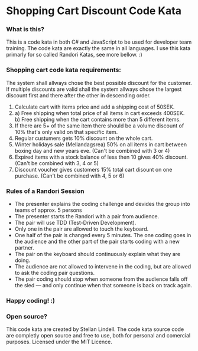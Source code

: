 # Shopping Cart Discount Code Kata

### What is this?
This is a code kata in both C# and JavaScript to be used for developer team training.
The code kata are exactly the same in all languages.
I use this kata primarly for so called Randori Katas, see more bellow. :)

### Shopping cart code kata requirements:
The system shall allways chose the best possible discount for the customer.
If multiple discounts are valid shall the system allways chose the largest
discount first and there after the other in descending order.

1.	Calculate cart with items price and add a shipping cost of 50SEK.
2.	a) Free shipping when total price of all items in cart exceeds 400SEK.<br/>
	b) Free shipping when the cart contains more than 5 different items.
3.	If there are 5+ of the same item there should be a volume discount of 10% that's only valid on that specific item.
4.	Regular custumers gets 10% discount on the whole cart.
5.	Winter holidays sale (Mellandagsrea) 50% on all items in cart between boxing day and new years eve. (Can't be combined with 3 or 4)
6.	Expired items with a stock balance of less then 10 gives 40% discount. (Can't be combined with 3, 4 or 5)
7.	Discount voucher gives customers 15% total cart disount on one purchase. (Can't be combined with 4, 5 or 6)

### Rules of a Randori Session

* The presenter explains the coding challenge and devides the group into teams of approx. 5 persons
* The presenter starts the Randori with a pair from audience.
* The pair will use TDD (Test-Driven Development).
* Only one in the pair are allowed to touch the keyboard.
* One half of the pair is changed every 5 minutes. The one coding goes in the audience and the other part of the pair starts coding with a new partner.
* The pair on the keyboard should continuously explain what they are doing.
* The audience are not allowed to intervene in the coding, but are allowed to ask the coding pair questions.
* The pair coding should stop when someone from the audience falls off the sled — and only continue when that someone is back on track again.

### Happy coding! :)

### Open source?
This code kata are created by Stellan Lindell. The code kata source code are completly open source and free to use, both for personal and comercial purposes. Licensed under the MIT Licence.


